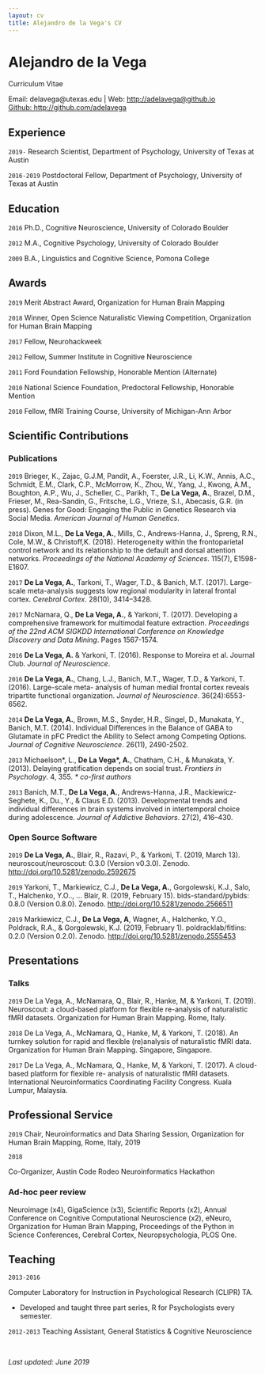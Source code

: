 ```yaml
---
layout: cv
title: Alejandro de la Vega's CV
---
```

# Alejandro de la Vega
Curriculum Vitae

<div id="webaddress">
Email: delavega@utexas.edu
| Web: <a href="http://adelavega@github.io">http://adelavega@github.io</a>
<br><a href="https://github.com/adelavega">Github: http://github.com/adelavega</a>
</div>

## Experience
`2019-`
Research Scientist, Department of Psychology, University of Texas at Austin

`2016-2019`
Postdoctoral Fellow, Department of Psychology, University of Texas at Austin


## Education

`2016`
Ph.D., Cognitive Neuroscience, University of Colorado Boulder

`2012`
M.A., Cognitive Psychology, University of Colorado Boulder

`2009`
B.A., Linguistics and Cognitive Science, Pomona College



## Awards

`2019`
Merit Abstract Award, Organization for Human Brain Mapping

`2018`
Winner, Open Science Naturalistic Viewing Competition, Organization for Human Brain Mapping

`2017`
Fellow, Neurohackweek

`2012`
Fellow, Summer Institute in Cognitive Neuroscience

`2011`
Ford Foundation Fellowship, Honorable Mention (Alternate)

`2010`
National Science Foundation, Predoctoral Fellowship, Honorable Mention

`2010`
Fellow, fMRI Training Course, University of Michigan-Ann Arbor


## Scientific Contributions

<!-- A list is also available [online](https://scholar.google.com/citations?user=DO_FaXIAAAAJ&hl=en) -->

### Publications

`2019` 
Brieger, K., Zajac, G.J.M, Pandit, A., Foerster, J.R., Li, K.W., Annis, A.C., Schmidt, E.M., Clark, C.P., McMorrow, K., Zhou, W., Yang, J., Kwong, A.M., Boughton, A.P., Wu, J., Scheller, C., Parikh, T., __De La Vega, A.__, Brazel, D.M., Frieser, M., Rea-Sandin, G., Fritsche, L.G., Vrieze, S.I., Abecasis, G.R. (in press). Genes for Good: Engaging the Public in Genetics Research via Social Media. *American Journal of Human Genetics*. 

`2018`
Dixon, M.L., __De La Vega, A.__, Mills, C., Andrews-Hanna, J., Spreng, R.N., Cole, M.W., & Christoff,K.
(2018). Heterogeneity within the frontoparietal control network and its relationship to the default and
dorsal attention networks. *Proceedings of the National Academy of Sciences*. 115(7), E1598-E1607.

`2017`
__De La Vega, A.__, Tarkoni, T., Wager, T.D., & Banich, M.T. (2017). Large-scale meta-analysis suggests
low regional modularity in lateral frontal cortex. *Cerebral Cortex*. 28(10), 3414–3428.

`2017`
McNamara, Q., __De La Vega, A.__, & Yarkoni, T. (2017). Developing a comprehensive framework for
multimodal feature extraction. *Proceedings of the 22nd ACM SIGKDD International Conference on
Knowledge Discovery and Data Mining*. Pages 1567-1574.

`2016`
__De La Vega, A.__ & Yarkoni, T. (2016). Response to Moreira et al. Journal Club. *Journal of Neuroscience*.


`2016`
__De La Vega, A.__, Chang, L.J., Banich, M.T., Wager, T.D., & Yarkoni, T. (2016). Large-scale meta-
analysis of human medial frontal cortex reveals tripartite functional organization. *Journal of
Neuroscience*. 36(24):6553-6562.

`2014`
__De La Vega, A.__, Brown, M.S., Snyder, H.R., Singel, D., Munakata, Y., Banich, M.T. (2014). Individual
Differences in the Balance of GABA to Glutamate in pFC Predict the Ability to Select among
Competing Options. *Journal of Cognitive Neuroscience*. 26(11), 2490-2502.

`2013`
Michaelson\*, L., __De La Vega\*, A.__, Chatham, C.H., & Munakata, Y. (2013). Delaying gratification
depends on social trust. *Frontiers in Psychology*. 4, 355.
*\* co-first authors*

`2013`
Banich, M.T., __De La Vega, A.__, Andrews-Hanna, J.R., Mackiewicz-Seghete, K., Du., Y., & Claus E.D.
(2013). Developmental trends and individual differences in brain systems involved in intertemporal
choice during adolescence. *Journal of Addictive Behaviors*. 27(2), 416–430.


### Open Source Software
`2019`
__De La Vega, A.__, Blair, R., Razavi, P., & Yarkoni, T. (2019, March 13). neuroscout/neuroscout: 0.3.0 (Version v0.3.0). Zenodo. http://doi.org/10.5281/zenodo.2592675

`2019`
Yarkoni, T., Markiewicz, C.J., __De La Vega, A.__, Gorgolewski, K.J., Salo, T., Halchenko, Y.O.., … Blair, R. (2019, February 15). bids-standard/pybids: 0.8.0 (Version 0.8.0). Zenodo. http://doi.org/10.5281/zenodo.2566511

`2019`
Markiewicz, C.J., __De La Vega, A__, Wagner, A., Halchenko, Y.O., Poldrack, R.A., & Gorgolewski, K.J. (2019, February 1). poldracklab/fitlins: 0.2.0 (Version 0.2.0). Zenodo. http://doi.org/10.5281/zenodo.2555453

## Presentations
### Talks
`2019`
De La Vega, A., McNamara, Q., Blair, R., Hanke, M, & Yarkoni, T. (2019). Neuroscout: a cloud-based platform for flexible re-analysis of naturalistic fMRI datasets. Organization for Human Brain Mapping. Rome, Italy.

`2018`
De La Vega, A., McNamara, Q., Hanke, M, & Yarkoni, T. (2018). An turnkey solution for rapid and flexible (re)analysis of naturalistic fMRI data. Organization for Human Brain Mapping. Singapore, Singapore.

`2017`
De La Vega, A., McNamara, Q., Hanke, M, & Yarkoni, T. (2017). A cloud-based platform for flexible re- analysis of naturalistic fMRI datasets. International Neuroinformatics Coordinating Facility Congress. Kuala Lumpur, Malaysia.

## Professional Service
`2019`
Chair, Neuroinformatics and Data Sharing Session, Organization for Human Brain Mapping, Rome, Italy, 2019

`2018`

Co-Organizer, Austin Code Rodeo Neuroinformatics Hackathon

### Ad-hoc peer review
Neuroimage (x4), GigaScience (x3), Scientific Reports (x2), Annual Conference on Cognitive Computational Neuroscience (x2),  eNeuro, Organization for Human Brain Mapping, Proceedings of the Python in Science Conferences, Cerebral Cortex, Neuropsychologia, PLOS One.


## Teaching
`2013-2016`

Computer Laboratory for Instruction in Psychological Research (CLIPR) TA.

 - Developed and taught three part series, R for Psychologists every semester.

`2012-2013`
Teaching Assistant, General Statistics & Cognitive Neuroscience

<br>

*Last updated: June 2019*
